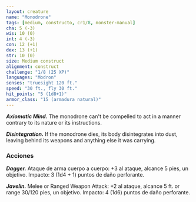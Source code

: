 ```yaml
---
layout: creature
name: "Monodrone"
tags: [medium, constructo, cr1/8, monster-manual]
cha: 5 (-3)
wis: 10 (0)
int: 4 (-3)
con: 12 (+1)
dex: 13 (+1)
str: 10 (0)
size: Medium construct
alignment: construct
challenge: "1/8 (25 XP)"
languages: "Modron"
senses: "truesight 120 ft."
speed: "30 ft., fly 30 ft."
hit_points: "5 (1d8+1)"
armor_class: "15 (armadura natural)"
---
```


***Axiomatic Mind.*** The monodrone can't be compelled to act in a manner contrary to its nature or its instructions.

***Disintegration.*** If the monodrone dies, its body disintegrates into dust, leaving behind its weapons and anything else it was carrying.

### Acciones

***Dagger.*** Ataque de arma cuerpo a cuerpo: +3 al ataque, alcance 5 pies, un objetivo. Impacto: 3 (1d4 + 1) puntos de daño perforante.

***Javelin.*** Melee or Ranged Weapon Attack: +2 al ataque, alcance 5 ft. or range 30/120 pies, un objetivo. Impacto: 4 (1d6) puntos de daño perforante.